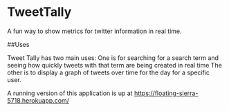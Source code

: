 # TweetTally
A fun way to show metrics for twitter information in real time.

##Uses

Tweet Tally has two main uses: One is for searching for a search term and seeing how quickly tweets with that term are being created in real time
The other is to display a graph of tweets over time for the day for a specific user.

A running version of this application is up at https://floating-sierra-5718.herokuapp.com/
